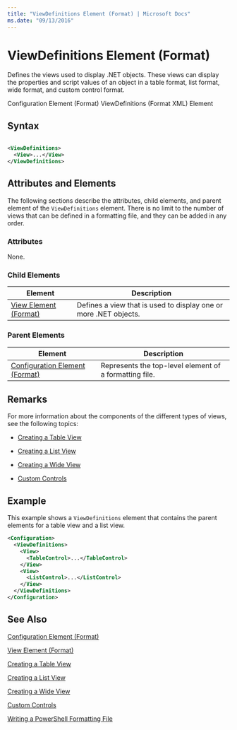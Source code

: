 ```yaml
---
title: "ViewDefinitions Element (Format) | Microsoft Docs"
ms.date: "09/13/2016"
---
```

# ViewDefinitions Element (Format)

Defines the views used to display .NET objects. These views can display the properties and script values of an object  in a table format, list format, wide format, and custom control format.

Configuration Element (Format)
ViewDefinitions (Format XML) Element

## Syntax

```xml

<ViewDefinitions>
  <View>...</View>
</ViewDefinitions>
```

## Attributes and Elements

The following sections describe the attributes, child elements, and parent element of the `ViewDefinitions` element. There is no limit to the number of views that can be defined in a formatting file, and they can be added in any order.

### Attributes

None.

### Child Elements

|Element|Description|
|-------------|-----------------|
|[View Element (Format)](./view-element-format.md)|Defines a view that is used to display one or more .NET objects.|

### Parent Elements

|Element|Description|
|-------------|-----------------|
|[Configuration Element (Format)](./configuration-element-format.md)|Represents the top-level element of a formatting file.|

## Remarks

For more information about the components of the different types of views, see the following topics:

- [Creating a Table View](./creating-a-table-view.md)

- [Creating a List View](./creating-a-list-view.md)

- [Creating a Wide View](./creating-a-wide-view.md)

- [Custom Controls](./creating-custom-controls.md)

## Example

This example shows a `ViewDefinitions` element that contains the parent elements for a table view and a list view.

```xml
<Configuration>
  <ViewDefinitions>
    <View>
      <TableControl>...</TableControl>
    </View>
    <View>
      <ListControl>...</ListControl>
    </View>
  </ViewDefinitions>
</Configuration>
```

## See Also

[Configuration Element (Format)](./configuration-element-format.md)

[View Element (Format)](./view-element-format.md)

[Creating a Table View](./creating-a-table-view.md)

[Creating a List View](./creating-a-list-view.md)

[Creating a Wide View](./creating-a-wide-view.md)

[Custom Controls](./creating-custom-controls.md)

[Writing a PowerShell Formatting File](./writing-a-powershell-formatting-file.md)
